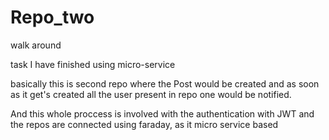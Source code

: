 # Repo_two

walk around

task I have finished using micro-service

basically this is second repo where the Post would be created and as soon as it get's created all the user present in repo one would be notified.

And this whole proccess is involved with the authentication with JWT and the repos are connected using faraday, as it micro service based
